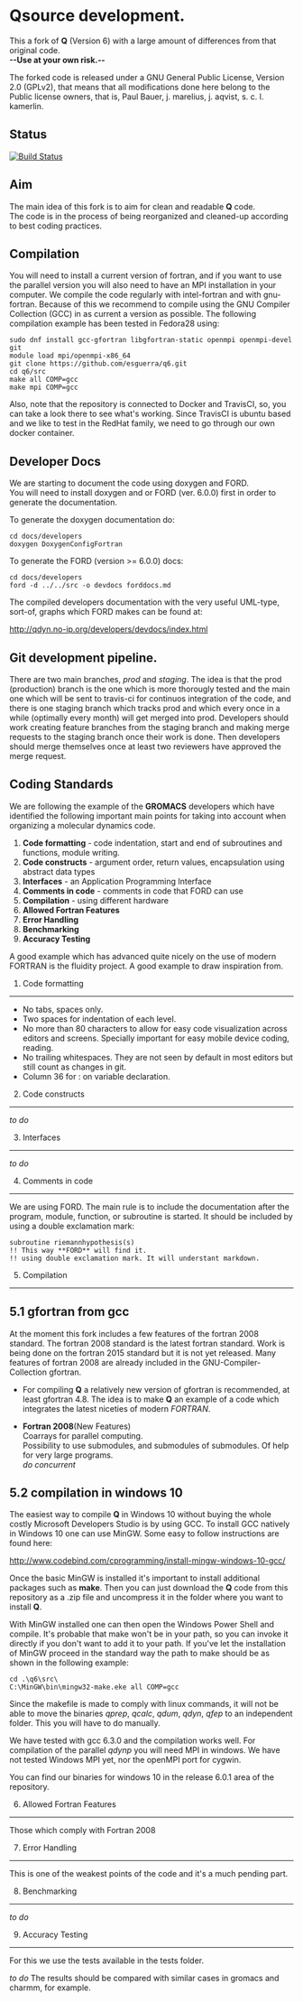 Qsource development.
================================================================================

This a fork of **Q** (Version 6) with a large amount of differences from that
original code.   
**--Use at your own risk.--**

The forked code is released under a GNU General Public License, Version 2.0
(GPLv2), that means that all modifications done here belong to the 
Public license owners, that is, Paul Bauer, j. marelius, j. aqvist,
s. c. l. kamerlin.


Status
------

[![Build Status](https://img.shields.io/travis/esguerra/q6/master.svg?style=plastic)](https://travis-ci.org/esguerra/q6)


Aim
---

The main idea of this fork is to aim for clean and readable **Q** code.  
The code is in the process of being reorganized and cleaned-up
according to best coding practices.  


Compilation
-----------

You will need to install a current version of fortran, and if you want
to use the parallel version you will also need to have an MPI
installation in your computer. We compile the code regularly with
intel-fortran and with gnu-fortran. Because of this we recommend to
compile using the GNU Compiler Collection (GCC) in as current a
version as possible. The following compilation example has been tested
in Fedora28 using:

    sudo dnf install gcc-gfortran libgfortran-static openmpi openmpi-devel git  
    module load mpi/openmpi-x86_64  
    git clone https://github.com/esguerra/q6.git  
	cd q6/src  
    make all COMP=gcc  
	make mpi COMP=gcc  

Also, note that the repository is connected to Docker and TravisCI,
so, you can take a look there to see what's working. Since TravisCI is
ubuntu based and we like to test in the RedHat family, we need to go
through our own docker container.


Developer Docs
--------------

We are starting to document the code using doxygen and FORD.   
You will need to install doxygen and or FORD (ver. 6.0.0)
first in order to generate the documentation.

To generate the doxygen documentation do:  

    cd docs/developers  
    doxygen DoxygenConfigFortran  


To generate the FORD (version >= 6.0.0) docs:  
    
    cd docs/developers  
    ford -d ../../src -o devdocs forddocs.md  

The compiled developers documentation with the very useful UML-type,
sort-of, graphs which FORD makes can be found at:  

<http://qdyn.no-ip.org/developers/devdocs/index.html>


Git development pipeline.
-------------------------

There are two main branches, *prod* and *staging*. The idea is that the
prod (production) branch is the one which is more thorougly tested and
the main one which will be sent to travis-ci for continuos integration
of the code, and there is one staging branch which tracks prod and
which every once in a while (optimally every month) will get merged
into prod.
Developers should work creating feature branches from the staging
branch and making merge requests to the staging branch once their work
is done. Then developers should merge themselves once at least two
reviewers have approved the merge request.


Coding Standards
----------------

We are following the example of the **GROMACS** developers which have
identified the following important main points for taking into account
when organizing a molecular dynamics code.  

1.  **Code formatting** - code indentation, start and end of
    subroutines and functions, module writing.
2.  **Code constructs** - argument order, return values, encapsulation
    using abstract data types  
3.  **Interfaces** - an Application Programming Interface  
4.  **Comments in code** - comments in code that FORD can use  
5.  **Compilation** - using different hardware  
6.  **Allowed Fortran Features**  
7.  **Error Handling**  
8.  **Benchmarking**  
9.  **Accuracy Testing**   

A good example which has advanced quite nicely on the use of modern
FORTRAN is the fluidity project. A good example to draw inspiration
from.

  
1. Code formatting
------------------

* No tabs, spaces only.  
* Two spaces for indentation of each level.  
* No more than 80 characters to allow for easy code visualization
  across editors and screens. Specially important for easy mobile
  device coding, reading.  
* No trailing whitespaces. They are not seen by default in most
  editors but still count as changes in git.  
* Column 36 for : on variable declaration.  


2. Code constructs
------------------
*to do*  


3. Interfaces
-------------
*to do*  


4. Comments in code
-------------------

We are using FORD. The main rule is to include the documentation after
the program, module, function, or subroutine is started. It should be
included by using a double exclamation mark:  

    subroutine riemannhypothesis(s)
    !! This way **FORD** will find it.
	!! using double exclamation mark. It will understant markdown.
	

5. Compilation
--------------

5.1  gfortran from gcc
----------------------
At the moment this fork includes a few features of the fortran
2008 standard. The fortran 2008 standard is the latest fortran
standard. Work is being done on the fortran 2015 standard but it is
not yet released. Many features of fortran 2008 are already included
in the GNU-Compiler-Collection gfortran.

- For compiling **Q** a relatively new version of gfortran is recommended,
at least  gfortran 4.8. The  idea is  to make **Q**  an example of  a code
which integrates the latest niceties of modern *FORTRAN*.

- **Fortran 2008**(New Features)  
Coarrays for parallel computing.  
Possibility to use submodules, and submodules of submodules. Of help
for very large programs.  
*do concurrent*  

5.2 compilation in windows 10
-----------------------------

The easiest way to compile **Q** in Windows 10 without buying the whole
costly Microsoft Developers Studio is by using GCC.
To install GCC natively in Windows 10 one can use MinGW. Some easy to
follow instructions are found here:   

<http://www.codebind.com/cprogramming/install-mingw-windows-10-gcc/>

Once the basic MinGW is installed it's important to install additional
packages such as **make**. Then you can just download the **Q** code
from this repository as a .zip file and uncompress it in
the folder where you want to install **Q**.

With MinGW installed one can then open the Windows Power Shell and
compile. It's probable that make won't be in your path, so you can 
invoke it directly if you don't want to add it to your path. If you've
let the installation of MinGW proceed in the standard way the path to
make should be as shown in the following example:

    cd .\q6\src\
	C:\MinGW\bin\mingw32-make.eke all COMP=gcc

Since the makefile is made to comply with linux commands, it will not
be able to move the binaries *qprep*, *qcalc*, *qdum*, *qdyn*, *qfep*
to an independent folder. This you will have to do manually.

We have tested with gcc 6.3.0 and the compilation works well. For
compilation of the parallel *qdynp* you will need MPI in windows. We
have not tested Windows MPI yet, nor the openMPI port for cygwin.

You can find our binaries for windows 10 in the release 6.0.1 area of
the repository.


6. Allowed Fortran Features
---------------------------
Those which comply with Fortran 2008


7. Error Handling
-----------------
This is one of the weakest points of the code and it's a much pending
part.


8. Benchmarking
---------------
*to do*  


9. Accuracy Testing
-------------------
For this we use the tests available in the tests folder.

*to do* The results should be compared with similar cases in gromacs and
charmm, for example.



